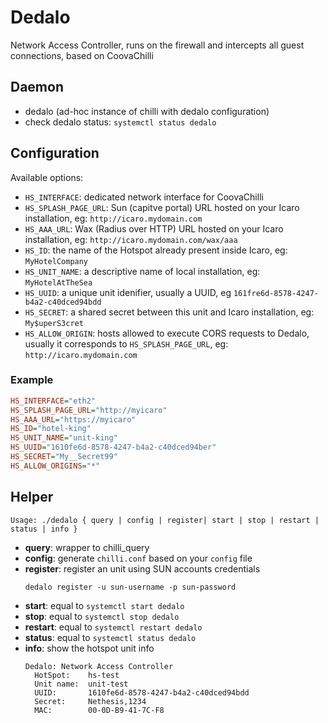 # Dedalo

Network Access Controller, runs on the firewall and intercepts all guest connections, based on CoovaChilli

## Daemon
- dedalo (ad-hoc instance of chilli with dedalo configuration)
- check dedalo status: `systemctl status dedalo`

## Configuration

Available options:

- ``HS_INTERFACE``: dedicated network interface for CoovaChilli
- ``HS_SPLASH_PAGE_URL``: Sun (capitve portal) URL hosted on your Icaro installation, eg: ``http://icaro.mydomain.com``
- ``HS_AAA_URL``: Wax (Radius over HTTP) URL hosted on your Icaro installation, eg: ``http://icaro.mydomain.com/wax/aaa``
- ``HS_ID``: the name of the Hotspot already present inside Icaro, eg: ``MyHotelCompany``
- ``HS_UNIT_NAME``: a descriptive name of local installation, eg: ``MyHotelAtTheSea``
- ``HS_UUID``: a unique unit idenifier, usually a UUID, eg ``161fre6d-8578-4247-b4a2-c40dced94bdd``
- ``HS_SECRET``: a shared secret between this unit and Icaro installation, eg: ``My$uperS3cret``
- ``HS_ALLOW_ORIGIN``: hosts allowed to execute CORS requests to Dedalo, usually it corresponds to ``HS_SPLASH_PAGE_URL``, eg: ``http://icaro.mydomain.com``

### Example
```ini
HS_INTERFACE="eth2"
HS_SPLASH_PAGE_URL="http://myicaro"
HS_AAA_URL="https://myicaro"
HS_ID="hotel-king"
HS_UNIT_NAME="unit-king"
HS_UUID="1610fe6d-8578-4247-b4a2-c40dced94ber"
HS_SECRET="My__Secret99"
HS_ALLOW_ORIGINS="*"
```

## Helper
`Usage: ./dedalo { query | config | register| start | stop | restart | status | info }`
- **query**: wrapper to chilli_query
- **config**: generate `chilli.conf` based on your `config` file
- **register**: register an unit using SUN accounts credentials
  ```
  dedalo register -u sun-username -p sun-password
  ```
- **start**: equal to `systemctl start dedalo`
- **stop**: equal to `systemctl stop dedalo`
- **restart**: equal to `systemctl restart dedalo`
- **status**: equal to `systemctl status dedalo`
- **info**: show the hotspot unit info
  ```
  Dedalo: Network Access Controller
    HotSpot:    hs-test
    Unit name:  unit-test
    UUID:       1610fe6d-8578-4247-b4a2-c40dced94bdd
    Secret:     Nethesis,1234
    MAC:        00-0D-B9-41-7C-F8
  ```
